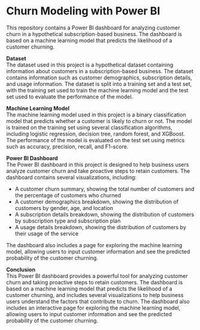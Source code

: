 # Churn Modeling with Power BI
This repository contains a Power BI dashboard for analyzing customer churn in a hypothetical subscription-based business. The dashboard is based on a machine learning model that predicts the likelihood of a customer churning.

**Dataset**   <br>
The dataset used in this project is a hypothetical dataset containing information about customers in a subscription-based business. The dataset contains information such as customer demographics, subscription details, and usage information. The dataset is split into a training set and a test set, with the training set used to train the machine learning model and the test set used to evaluate the performance of the model.

**Machine Learning Model**   <br>
The machine learning model used in this project is a binary classification model that predicts whether a customer is likely to churn or not. The model is trained on the training set using several classification algorithms, including logistic regression, decision tree, random forest, and XGBoost. The performance of the model is evaluated on the test set using metrics such as accuracy, precision, recall, and F1-score.

**Power BI Dashboard**   <br>
The Power BI dashboard in this project is designed to help business users analyze customer churn and take proactive steps to retain customers. The dashboard contains several visualizations, including:

- A customer churn summary, showing the total number of customers and the percentage of customers who churned
- A customer demographics breakdown, showing the distribution of customers by gender, age, and location
- A subscription details breakdown, showing the distribution of customers by subscription type and subscription plan
- A usage details breakdown, showing the distribution of customers by their usage of the service

The dashboard also includes a page for exploring the machine learning model, allowing users to input customer information and see the predicted probability of the customer churning.

**Conclusion**   <br>
This Power BI dashboard provides a powerful tool for analyzing customer churn and taking proactive steps to retain customers. The dashboard is based on a machine learning model that predicts the likelihood of a customer churning, and includes several visualizations to help business users understand the factors that contribute to churn. The dashboard also includes an interactive page for exploring the machine learning model, allowing users to input customer information and see the predicted probability of the customer churning.
